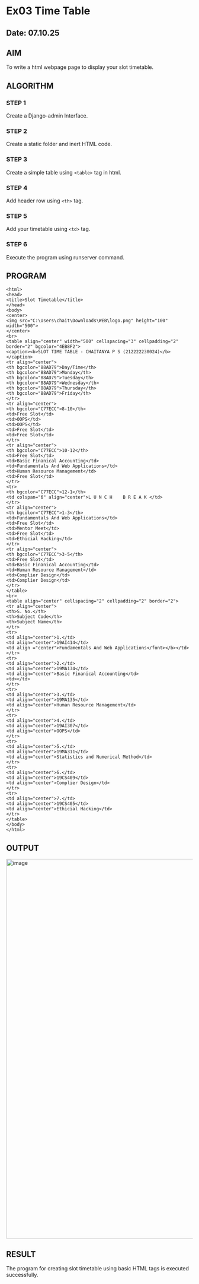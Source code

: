# Ex03 Time Table
## Date: 07.10.25

## AIM
To write a html webpage page to display your slot timetable.

## ALGORITHM
### STEP 1
Create a Django-admin Interface.

### STEP 2
Create a static folder and inert HTML code.

### STEP 3
Create a simple table using ```<table>``` tag in html.

### STEP 4
Add header row using ```<th>``` tag.

### STEP 5
Add your timetable using ```<td>``` tag.

### STEP 6
Execute the program using runserver command.

## PROGRAM
```
<html>
<head>
<title>Slot Timetable</title>
</head>
<body>
<center>
<img src="C:\Users\chait\Downloads\WEB\logo.png" height="100" width="500">
</center>
<br>
<table align="center" width="500" cellspacing="3" cellpadding="2" border="2" bgcolor="4EB8F2">
<caption><b>SLOT TIME TABLE - CHAITANYA P S (212222230024)</b></caption>
<tr align="center">
<th bgcolor="88AD79">Day/Time</th>
<th bgcolor="88AD79">Monday</th>
<th bgcolor="88AD79">Tuesday</th>
<th bgcolor="88AD79">Wednesday</th>
<th bgcolor="88AD79">Thursday</th>
<th bgcolor="88AD79">Friday</th>
</tr>
<tr align="center">
<th bgcolor="C77ECC">8-10</th>
<td>Free Slot</td>
<td>OOPS</td>
<td>OOPS</td>
<td>Free Slot</td>
<td>Free Slot</td>
</tr>
<tr align="center">
<th bgcolor="C77ECC">10-12</th>
<td>Free Slot</td>
<td>Basic Finanical Accounting</td>
<td>Fundamentals And Web Applications</td>
<td>Human Resource Management</td>
<td>Free Slot</td>
</tr>
<tr>
<th bgcolor="C77ECC">12-1</th>
<td colspan="6" align="center">L U N C H    B R E A K </td>
</tr>
<tr align="center">
<th bgcolor="C77ECC">1-3</th>
<td>Fundamentals And Web Applications</td>
<td>Free Slot</td>
<td>Mentor Meet</td>
<td>Free Slot</td>
<td>Ethicial Hacking</td>
</tr>
<tr align="center">
<th bgcolor="C77ECC">3-5</th>
<td>Free Slot</td>
<td>Basic Finanical Accounting</td>
<td>Human Resource Management</td>
<td>Complier Design</td>
<td>Complier Design</td>
</tr>
</table>
<br>
<table align="center" cellspacing="2" cellpadding="2" border="2">
<tr align="center">
<th>S. No.</th>
<th>Subject Code</th>
<th>Subject Name</th>
</tr>
<tr>
<td align="center">1.</td>
<td align="center">19AI414</td>
<td align ="center">Fundamentals And Web Applications</font></b></td>
</tr>
<tr>
<td align="center">2.</td>
<td align="center">19MA134</td>
<td align="center">Basic Finanical Accounting</td>
<td></td>
</tr>
<tr>
<td align="center">3.</td>
<td align="center">19MA135</td>
<td align="center">Human Resource Management</td>
</tr>
<tr>
<td align="center">4.</td>
<td align="center">19AI307</td>
<td align="center">OOPS</td>
</tr>
<tr>
<td align="center">5.</td>
<td align="center">19MA311</td>
<td align="center">Statistics and Numerical Method</td>
</tr>
<tr>
<td align="center">6.</td>
<td align="center">19CS409</td>
<td align="center">Complier Design</td>
</tr>
<tr>
<td align="center">7.</td>
<td align="center">19CS405</td>
<td align="center">Ethicial Hacking</td>
</tr>
</table>
</body>
</html>
```

## OUTPUT
<img width="1919" height="1023" alt="image" src="https://github.com/user-attachments/assets/86236044-33a6-4578-a831-a9c27f769c6c" />


## RESULT
The program for creating slot timetable using basic HTML tags is executed successfully.
